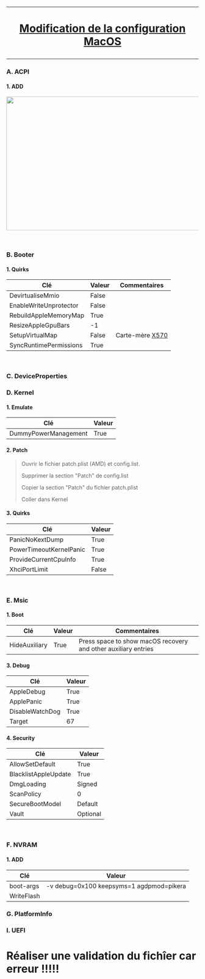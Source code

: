 --------------------------------------------------------------------------------------------------------------------------------------------------------------------------------
# <p align='center'> [Modification de la configuration MacOS](https://dortania.github.io/OpenCore-Install-Guide/AMD/zen.html#starting-point) </p>

--------------------------------------------------------------------------------------------------------------------------------------------------------------------------------

### A. ACPI
#### 1. ADD
<p align='center'> <img width="855" height="350" src=https://github.com/user-attachments/assets/a370413f-cb33-4d4b-894e-43f5527eb11a /> </p>

<br />

### B. Booter
#### 1. Quirks

| Clé                     | Valeur | Commentaires    |
| ----------------------- | ------ | --------------- |
| DevirtualiseMmio        | False  |                 |
| EnableWriteUnprotector  | False  |                 |
| RebuildAppleMemoryMap   | True   |                 |
| ResizeAppleGpuBars      | -1     |                 |
| SetupVirtualMap         | False  | Carte-mère [X570](https://dortania.github.io/OpenCore-Install-Guide/AMD/zen.html#booter) |                 |
| SyncRuntimePermissions  | True   |                 |

<br />

### C. DeviceProperties

### D. Kernel
#### 1. Emulate
| Clé                     | Valeur |
| ----------------------- | ------ |
| DummyPowerManagement    | True   |


#### 2. Patch
> Ouvrir le fichier patch.plist (AMD) et config.list.
>
> Supprimer la section "Patch" de config.list
>
> Copier la section "Patch" du fichier patch.plist
>
> Coller dans Kernel

#### 3. Quirks
| Clé                     | Valeur |
| ----------------------- | ------ |
| PanicNoKextDump         | True   |
| PowerTimeoutKernelPanic | True   |
| ProvideCurrentCpuInfo   | True   |
| XhciPortLimit           | False  |


<br />

### E. Msic
#### 1. Boot
| Clé                     | Valeur | Commentaires                                                   |
| ----------------------- | ------ | -------------------------------------------------------------- |
| HideAuxiliary           | True   | Press space to show macOS recovery and other auxiliary entries |

#### 3. Debug
| Clé                     | Valeur |
| ----------------------- | ------ |
| AppleDebug              | True   |
| ApplePanic              | True   |
| DisableWatchDog         | True   |
| Target                  | 67     |


#### 4. Security

| Clé                     | Valeur   |
| ----------------------- | -------- |
| AllowSetDefault         | True     |
| BlacklistAppleUpdate    | True     |
| DmgLoading              | Signed   |
| ScanPolicy              | 0        |
| SecureBootModel         | Default  |
| Vault                   | Optional |

<br />


### F. NVRAM
#### 1. ADD 
| Clé                     | Valeur                                        |
| ----------------------- | --------------------------------------------- |
| boot-args       	      | -v debug=0x100 keepsyms=1 agdpmod=pikera		  |
| WriteFlash       	      |                                               |


### G. PlatformInfo



### I. UEFI


# Réaliser une validation du fichîer car erreur !!!!!
